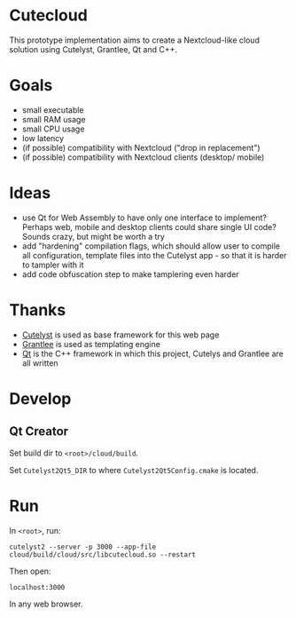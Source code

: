 # Cutecloud

This prototype implementation aims to create a Nextcloud-like cloud solution using Cutelyst, Grantlee, Qt and C++.

# Goals

* small executable
* small RAM usage
* small CPU usage
* low latency
* (if possible) compatibility with Nextcloud ("drop in replacement")
* (if possible) compatibility with Nextcloud clients (desktop/ mobile)

# Ideas

* use Qt for Web Assembly to have only one interface to implement? Perhaps web,
  mobile and desktop clients could share single UI code? Sounds crazy, but might
  be worth a try
* add "hardening" compilation flags, which should allow user to compile all
  configuration, template files into the Cutelyst app - so that it is harder
  to tampler with it
* add code obfuscation step to make tamplering even harder

# Thanks

* [Cutelyst](cutelyst.org) is used as base framework for this web page
* [Grantlee](https://github.com/steveire/grantlee) is used as templating engine
* [Qt](www.qt.io) is the C++ framework in which this project, Cutelys and
  Grantlee are all written

# Develop

## Qt Creator

Set build dir to `<root>/cloud/build`.

Set `Cutelyst2Qt5_DIR` to where `Cutelyst2Qt5Config.cmake` is located.

# Run

In `<root>`, run:

    cutelyst2 --server -p 3000 --app-file cloud/build/cloud/src/libcutecloud.so --restart

Then open:

    localhost:3000

In any web browser.
